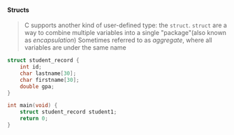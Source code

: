 #### Structs

>C supports another kind of user-defined type: the `struct`. 
>`struct` are a way to combine multiple variables into a single "package"(also known as *encapsulation*)
>Sometimes referred to as *aggregate*, where all variables are under the same name

```c
struct student_record {
	int id;
	char lastname[30];
	char firstname[30];
	double gpa;
}
```

```c
int main(void) {
	struct student_record student1;
	return 0;
}
```
